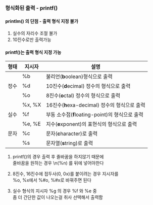 ### 형식화된 출력 - printf()

#### printlm() 의 단점 - 출력 형식 지정 불가

1. 실수의 자리수 조절 불가
2. 10진수로만 출력가능

#### printf()는 출력 형식 지정 가능 

|형태|지시자|설명|
|--|--|--|
||%b|불리언(**b**oolean)형식으로 출력|
|정수|%d|10진수(**d**ecimal) 정수의 형식으로 출력|
||%o|8진수(**o**ctal) 정수의 형식으로 출력|
||%x, %X|16진수(**h**exa-decimal) 정수의 형식으로 출력|
|실수|%f|부동 소수점(**f**loating-point)의 형식으로 출력|
||%e, %E|지수(**e**xponent)의 표현식의 형식으로 출력|
|문자|%c|문자(**c**haracter)로 출력|
||%s|문자열(**s**tring)로 출력|

1. printf()의 경우 출력 후 줄바꿈을 하지않기 때문에    
줄바꿈을 원하는 경우 \n(%n) 를 뒤에 넣어야한다  

2. 8진수, 16진수에 접두사(0, 0x)를 붙이려는 경우 지시자를  
%o, %x에서 %#o, %#x로 바꿔주면 된다   

3. 실수 형식의 지시자 %g 의 경우 %f 와 %e 중   
좀 더 간단한 값이 나오는걸 취사 선택해서 출력함
